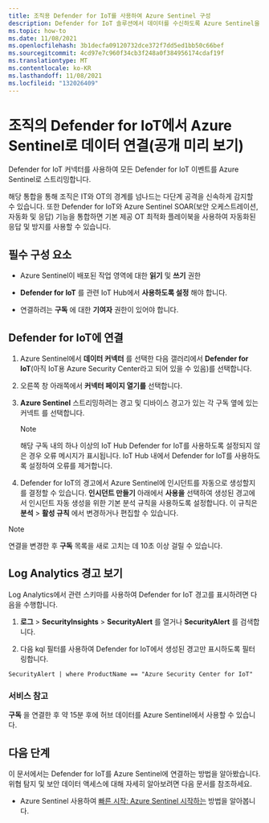 ```yaml
---
title: 조직용 Defender for IoT를 사용하여 Azure Sentinel 구성
description: Defender for IoT 솔루션에서 데이터를 수신하도록 Azure Sentinel을 구성하는 방법을 설명합니다.
ms.topic: how-to
ms.date: 11/08/2021
ms.openlocfilehash: 3b1decfa09120732dce372f7dd5ed1bb50c66bef
ms.sourcegitcommit: 4cd97e7c960f34cb3f248a0f384956174cdaf19f
ms.translationtype: MT
ms.contentlocale: ko-KR
ms.lasthandoff: 11/08/2021
ms.locfileid: "132026409"
---
```

# <a name="connect-your-data-from-defender-for-iot-for-organizations-to-azure-sentinel-public-preview"></a>조직의 Defender for IoT에서 Azure Sentinel로 데이터 연결(공개 미리 보기)

Defender for IoT 커넥터를 사용하여 모든 Defender for IoT 이벤트를 Azure Sentinel로 스트리밍합니다.

해당 통합을 통해 조직은 IT와 OT의 경계를 넘나드는 다단계 공격을 신속하게 감지할 수 있습니다. 또한 Defender for IoT와 Azure Sentinel SOAR(보안 오케스트레이션, 자동화 및 응답) 기능을 통합하면 기본 제공 OT 최적화 플레이북을 사용하여 자동화된 응답 및 방지를 사용할 수 있습니다.

## <a name="prerequisites"></a>필수 구성 요소

- Azure Sentinel이 배포된 작업 영역에 대한 **읽기** 및 **쓰기** 권한

- **Defender for IoT** 를 관련 IoT Hub에서 **사용하도록 설정** 해야 합니다.

- 연결하려는 **구독** 에 대한 **기여자** 권한이 있어야 합니다.

## <a name="connect-to-defender-for-iot"></a>Defender for IoT에 연결

1. Azure Sentinel에서 **데이터 커넥터** 를 선택한 다음 갤러리에서 **Defender for IoT**(아직 IoT용 Azure Security Center라고 되어 있을 수 있음)를 선택합니다.

1. 오른쪽 창 아래쪽에서 **커넥터 페이지 열기를** 선택합니다.

1. **Azure Sentinel** 스트리밍하려는 경고 및 디바이스 경고가 있는 각 구독 옆에 있는 커넥트 를 선택합니다.

    > [!NOTE]
    > 해당 구독 내의 하나 이상의 IoT Hub Defender for IoT를 사용하도록 설정되지 않은 경우 오류 메시지가 표시됩니다. IoT Hub 내에서 Defender for IoT를 사용하도록 설정하여 오류를 제거합니다.

1. Defender for IoT의 경고에서 Azure Sentinel에 인시던트를 자동으로 생성할지를 결정할 수 있습니다. **인시던트 만들기** 아래에서 **사용을** 선택하여 생성된 경고에서 인시던트 자동 생성을 위한 기본 분석 규칙을 사용하도록 설정합니다. 이 규칙은 **분석** > **활성 규칙** 에서 변경하거나 편집할 수 있습니다.

> [!NOTE]
> 연결을 변경한 후 **구독** 목록을 새로 고치는 데 10초 이상 걸릴 수 있습니다.

## <a name="log-analytics-alert-view"></a>Log Analytics 경고 보기

Log Analytics에서 관련 스키마를 사용하여 Defender for IoT 경고를 표시하려면 다음을 수행합니다.

1. **로그** > **SecurityInsights** > **SecurityAlert** 를 열거나 **SecurityAlert** 를 검색합니다.

1. 다음 kql 필터를 사용하여 Defender for IoT에서 생성된 경고만 표시하도록 필터링합니다.

```kusto
SecurityAlert | where ProductName == "Azure Security Center for IoT"
```

### <a name="service-notes"></a>서비스 참고

**구독** 을 연결한 후 약 15분 후에 허브 데이터를 Azure Sentinel에서 사용할 수 있습니다.

## <a name="next-steps"></a>다음 단계

이 문서에서는 Defender for IoT를 Azure Sentinel에 연결하는 방법을 알아봤습니다. 위협 탐지 및 보안 데이터 액세스에 대해 자세히 알아보려면 다음 문서를 참조하세요.

- Azure Sentinel 사용하여 [빠른 시작: Azure Sentinel 시작하는](../../sentinel/get-visibility.md) 방법을 알아봅니다.
